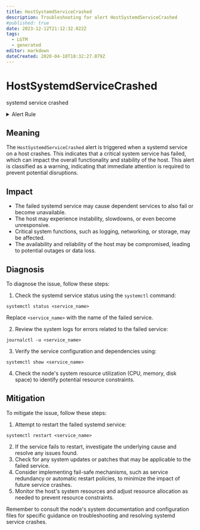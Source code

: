 ```yaml
---
title: HostSystemdServiceCrashed
description: Troubleshooting for alert HostSystemdServiceCrashed
#published: true
date: 2023-12-12T21:12:32.022Z
tags: 
  - LGTM
  - generated
editor: markdown
dateCreated: 2020-04-10T18:32:27.079Z
---
```


# HostSystemdServiceCrashed

systemd service crashed

<details>
  <summary>Alert Rule</summary>

{{% rule "host-and-hardware/node-exporter.yml" "HostSystemdServiceCrashed" %}}

{{% comment %}}

```yaml
alert: HostSystemdServiceCrashed
expr: (node_systemd_unit_state{state="failed"} == 1) * on(instance) group_left (nodename) node_uname_info{nodename=~".+"}
for: 0m
labels:
    severity: warning
annotations:
    summary: Host systemd service crashed (instance {{ $labels.instance }})
    description: |-
        systemd service crashed
          VALUE = {{ $value }}
          LABELS = {{ $labels }}
    runbook: https://github.com/srerun/prometheus-alerts/blob/main/content/runbooks/node-exporter/HostSystemdServiceCrashed.md

```

{{% /comment %}}

</details>


## Meaning

The `HostSystemdServiceCrashed` alert is triggered when a systemd service on a host crashes. This indicates that a critical system service has failed, which can impact the overall functionality and stability of the host. This alert is classified as a warning, indicating that immediate attention is required to prevent potential disruptions.

## Impact

* The failed systemd service may cause dependent services to also fail or become unavailable.
* The host may experience instability, slowdowns, or even become unresponsive.
* Critical system functions, such as logging, networking, or storage, may be affected.
* The availability and reliability of the host may be compromised, leading to potential outages or data loss.

## Diagnosis

To diagnose the issue, follow these steps:

1. Check the systemd service status using the `systemctl` command:
```
systemctl status <service_name>
```
Replace `<service_name>` with the name of the failed service.

2. Review the system logs for errors related to the failed service:
```
journalctl -u <service_name>
```
3. Verify the service configuration and dependencies using:
```
systemctl show <service_name>
```
4. Check the node's system resource utilization (CPU, memory, disk space) to identify potential resource constraints.

## Mitigation

To mitigate the issue, follow these steps:

1. Attempt to restart the failed systemd service:
```
systemctl restart <service_name>
```
2. If the service fails to restart, investigate the underlying cause and resolve any issues found.
3. Check for any system updates or patches that may be applicable to the failed service.
4. Consider implementing fail-safe mechanisms, such as service redundancy or automatic restart policies, to minimize the impact of future service crashes.
5. Monitor the host's system resources and adjust resource allocation as needed to prevent resource constraints.

Remember to consult the node's system documentation and configuration files for specific guidance on troubleshooting and resolving systemd service crashes.